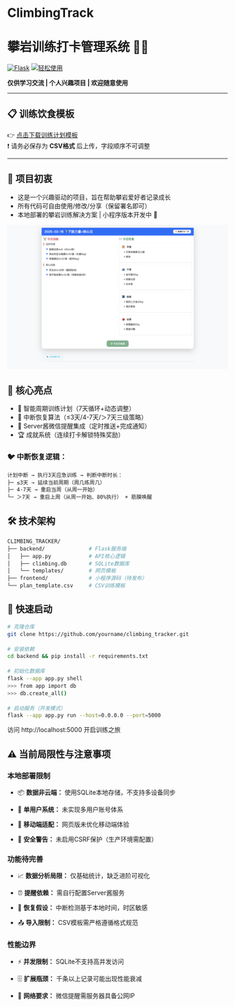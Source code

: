 # ClimbingTrack
# 攀岩训练打卡管理系统 🧗‍♂️

[![Flask](https://img.shields.io/badge/Flask-3.0.0-green)](https://flask.palletsprojects.com)
[![轻松使用](https://img.shields.io/badge/License-自由使用-green)]()

**仅供学习交流 | 个人兴趣项目 | 欢迎随意使用**

---

## 📋 训练饮食模板
👉 [点击下载训练计划模板](plan_template.csv)  
❗ 请务必保存为 **CSV格式** 后上传，字段顺序不可调整

---

## 🎯 项目初衷

- 这是一个兴趣驱动的项目，旨在帮助攀岩爱好者记录成长
- 所有代码可自由使用/修改/分享（保留署名即可）
- 本地部署的攀岩训练解决方案 | 小程序版本开发中 🚧




![网页预览](https://github.com/Weining5619/ClimbingTrack/blob/main/pic/Webpage_preview.jpg)

## 🌟 核心亮点
- 📅 智能周期训练计划（7天循环+动态调整）
- 🔄 中断恢复算法（≤3天/4-7天/＞7天三级策略）
- 🚨 Server酱微信提醒集成（定时推送+完成通知）
- 🏆 成就系统（连续打卡解锁特殊奖励）

### 🐦 中断恢复逻辑：
```bash
计划中断 → 执行3天应急训练 → 判断中断时长：
├─ ≤3天 → 延续当前周期（周几练周几）  
├─ 4-7天 → 重启当周（从周一开始）  
└─ ＞7天 → 重启上周（从周一开始、80%执行） + 筋膜唤醒  
```


## 🛠️ 技术架构

```bash
CLIMBING_TRACKER/
├── backend/              # Flask服务端
│   ├── app.py            # API核心逻辑
│   ├── climbing.db       # SQLite数据库
│   └── templates/        # 网页模板
├── frontend/             # 小程序源码（待发布）
└── plan_template.csv     # CSV训练模板
```


## 🚀 快速启动

```bash
# 克隆仓库
git clone https://github.com/yourname/climbing_tracker.git

# 安装依赖
cd backend && pip install -r requirements.txt

# 初始化数据库
flask --app app.py shell
>>> from app import db
>>> db.create_all()

# 启动服务（开发模式）
flask --app app.py run --host=0.0.0.0 --port=5000
```
访问 http://localhost:5000 开启训练之旅


## ⚠️ 当前局限性与注意事项
### 本地部署限制
  - 📦 **数据非云端：** 使用SQLite本地存储，不支持多设备同步

  - 👥 **单用户系统：** 未实现多用户账号体系

  - 📱 **移动端适配：** 网页版未优化移动端体验

  - 🔐 **安全警告：** 未启用CSRF保护（生产环境需配置）

### 功能待完善
  - 📈 **数据分析局限：** 仅基础统计，缺乏进阶可视化

  - ⏰ **提醒依赖：** 需自行配置Server酱服务

  - 🔄 **恢复假设：** 中断检测基于本地时间，时区敏感

  - 📤 **导入限制：** CSV模板需严格遵循格式规范

### 性能边界
  - ⚡ **并发限制：** SQLite不支持高并发访问

  - 🗄️ **扩展瓶颈：** 千条以上记录可能出现性能衰减

  - 📡 **网络要求：** 微信提醒需服务器具备公网IP

